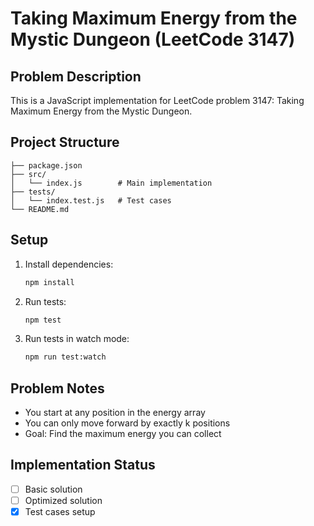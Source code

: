 # Taking Maximum Energy from the Mystic Dungeon (LeetCode 3147)

## Problem Description
This is a JavaScript implementation for LeetCode problem 3147: Taking Maximum Energy from the Mystic Dungeon.

## Project Structure
```
├── package.json
├── src/
│   └── index.js        # Main implementation
├── tests/
│   └── index.test.js   # Test cases
└── README.md
```

## Setup
1. Install dependencies:
   ```bash
   npm install
   ```

2. Run tests:
   ```bash
   npm test
   ```

3. Run tests in watch mode:
   ```bash
   npm run test:watch
   ```

## Problem Notes
- You start at any position in the energy array
- You can only move forward by exactly k positions
- Goal: Find the maximum energy you can collect

## Implementation Status
- [ ] Basic solution
- [ ] Optimized solution
- [x] Test cases setup